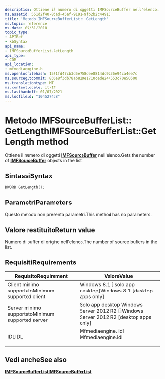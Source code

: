 ```yaml
---
description: Ottiene il numero di oggetti IMFSourceBuffer nell'elenco.
ms.assetid: 551d2f40-85ad-45af-9191-9fb2b2c44913
title: 'Metodo IMFSourceBufferList:: GetLength'
ms.topic: reference
ms.date: 05/31/2018
topic_type:
- APIRef
- kbSyntax
api_name:
- IMFSourceBufferList.GetLength
api_type:
- COM
api_location:
- mfmediaengine.h
ms.openlocfilehash: 1591fd47cb3d5e758dee8814dc9736e94ca4ee7c
ms.sourcegitcommit: 831e8f3db78ab820e1710cede244553c70e50500
ms.translationtype: MT
ms.contentlocale: it-IT
ms.lasthandoff: 01/07/2021
ms.locfileid: "104527438"
---
```

# <a name="imfsourcebufferlistgetlength-method"></a><span data-ttu-id="405cb-103">Metodo IMFSourceBufferList:: GetLength</span><span class="sxs-lookup"><span data-stu-id="405cb-103">IMFSourceBufferList::GetLength method</span></span>

<span data-ttu-id="405cb-104">Ottiene il numero di oggetti [**IMFSourceBuffer**](/windows/desktop/api/mfmediaengine/nn-mfmediaengine-imfsourcebuffer) nell'elenco.</span><span class="sxs-lookup"><span data-stu-id="405cb-104">Gets the number of [**IMFSourceBuffer**](/windows/desktop/api/mfmediaengine/nn-mfmediaengine-imfsourcebuffer) objects in the list.</span></span>

## <a name="syntax"></a><span data-ttu-id="405cb-105">Sintassi</span><span class="sxs-lookup"><span data-stu-id="405cb-105">Syntax</span></span>


```C++
DWORD GetLength();
```



## <a name="parameters"></a><span data-ttu-id="405cb-106">Parametri</span><span class="sxs-lookup"><span data-stu-id="405cb-106">Parameters</span></span>

<span data-ttu-id="405cb-107">Questo metodo non presenta parametri.</span><span class="sxs-lookup"><span data-stu-id="405cb-107">This method has no parameters.</span></span>

## <a name="return-value"></a><span data-ttu-id="405cb-108">Valore restituito</span><span class="sxs-lookup"><span data-stu-id="405cb-108">Return value</span></span>

<span data-ttu-id="405cb-109">Numero di buffer di origine nell'elenco.</span><span class="sxs-lookup"><span data-stu-id="405cb-109">The number of source buffers in the list.</span></span>

## <a name="requirements"></a><span data-ttu-id="405cb-110">Requisiti</span><span class="sxs-lookup"><span data-stu-id="405cb-110">Requirements</span></span>



| <span data-ttu-id="405cb-111">Requisito</span><span class="sxs-lookup"><span data-stu-id="405cb-111">Requirement</span></span> | <span data-ttu-id="405cb-112">Valore</span><span class="sxs-lookup"><span data-stu-id="405cb-112">Value</span></span> |
|-------------------------------------|----------------------------------------------------------------------------------------------|
| <span data-ttu-id="405cb-113">Client minimo supportato</span><span class="sxs-lookup"><span data-stu-id="405cb-113">Minimum supported client</span></span><br/> | <span data-ttu-id="405cb-114">Windows 8.1 \[ solo app desktop\]</span><span class="sxs-lookup"><span data-stu-id="405cb-114">Windows 8.1 \[desktop apps only\]</span></span><br/>                                                 |
| <span data-ttu-id="405cb-115">Server minimo supportato</span><span class="sxs-lookup"><span data-stu-id="405cb-115">Minimum supported server</span></span><br/> | <span data-ttu-id="405cb-116">Solo app desktop Windows Server 2012 R2 \[\]</span><span class="sxs-lookup"><span data-stu-id="405cb-116">Windows Server 2012 R2 \[desktop apps only\]</span></span><br/>                                      |
| <span data-ttu-id="405cb-117">IDL</span><span class="sxs-lookup"><span data-stu-id="405cb-117">IDL</span></span><br/>                      | <dl> <span data-ttu-id="405cb-118"><dt>Mfmediaengine. idl</dt></span><span class="sxs-lookup"><span data-stu-id="405cb-118"><dt>Mfmediaengine.idl</dt></span></span> </dl> |



## <a name="see-also"></a><span data-ttu-id="405cb-119">Vedi anche</span><span class="sxs-lookup"><span data-stu-id="405cb-119">See also</span></span>

<dl> <dt>

[<span data-ttu-id="405cb-120">**IMFSourceBufferList**</span><span class="sxs-lookup"><span data-stu-id="405cb-120">**IMFSourceBufferList**</span></span>](/windows/desktop/api/mfmediaengine/nn-mfmediaengine-imfsourcebufferlist)
</dt> </dl>

 

 




